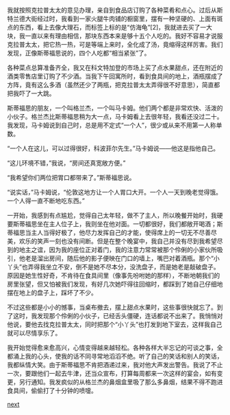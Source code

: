 
我就按照克拉普太太的意见办理，亲自到食品店订购了各种菜肴和点心。过后从斯特兰德大街经过时，我看到一家火腿牛肉铺的橱窗里，摆有一种坚硬的、上面有斑点的东西，看上去像大理石，而标签上标的是“仿海龟”[2]，我就进去买了一大块，我一直以来有理由相信，那块东西本来是够十五个人吃的。我好不容易才说服克拉普太太，把它热一热，可是等端上来时，全化成了汤，竟缩得这样厉害。我们发现，正像斯蒂福思说的，四个人吃都“相当紧张”了。

各种菜点总算准备齐全，我又在科文特加登的市场上买了点水果甜点，还在附近的酒类零售店里订购了不少酒。当我下午回寓所时，看到食具间的地上，酒瓶摆成了方阵，竟有这么多酒（虽然还少了两瓶，把克拉普太太弄得很不好意思），简直都把我吓了一大跳。

斯蒂福思的朋友，一个叫格兰杰，一个叫马卡姆。他们两个都是非常欢快、活泼的小伙子。格兰杰比斯蒂福思稍为大一点，马卡姆看上去很年轻，我看还没过二十。我发现，马卡姆说到自己时，总是用不定式“一个人”，很少或从来不用第一人称单数。

“一个人在这儿，可以过得很好，科波菲尔先生。”马卡姆说——他这是指他自己。

“这儿环境不错，”我说，“房间还真宽敞方便。”

“我希望你们两位把胃口都带来了。”斯蒂福思说。

“说实话，”马卡姆说，“伦敦这地方让一个人胃口大开。一个人一天到晚老觉得饿。一个人得一直不断地吃东西。”

一开始，我感到有点尴尬，觉得自己太年轻，做不了主人，所以晚餐开始时，我硬要斯蒂福思坐在主人位子上，我则坐在他对面。一切都很好，我们都敞开喝酒；斯蒂福思当主人当得好极了，他尽力发挥自己的才能，使得席上的一切无不尽善尽美，欢乐的笑声一刻也没有间断。但是在整个晚宴中，我自己并没有尽到我希望尽到的地主之谊，因为我的座位正对着门，我的注意力常常被那个伶俐的小家伙所吸引，他老是溜出房间，随后他的影子便映在门口的墙上，嘴巴对着酒瓶。那个“小丫头”也弄得我坐立不安，倒不是她不尽本分，没洗盘子，而是她老是敲破盘子。原因是她生性好奇，不肯待在食具间里（像事先吩咐她的那样），不断地朝我们的房里张望，但又怕被我们发现，有好几次她吓得往回缩时，都踩到了她自己仔细地摆在地上的盘子上，踩坏了不少。

不过这些都是小小的憾事，当桌布撤去，摆上甜点水果时，这些事很快就忘了。到了这时，我发现那个伶俐的小伙子，已经舌头僵硬，连话都说不出来了。我悄悄对他说，要他去找克拉普太太，同时把那个“小丫头”也打发到地下室去，这样我自己就可以尽情享乐了。

我开始觉得愈来愈高兴，心情变得越来越轻松。各种各样大半忘记的可谈之事，全都涌上我的心头，使我的话不同寻常地滔滔不绝。听了自己的笑话和别人的笑话，我都纵情大笑。由于斯蒂福思不肯把酒递过来，我对他大声发出警告。我说了不止一次，要跟他们一起去牛津，还当众宣布，打算每周都来一次这样的宴会，如有变更，另行通知。我发疯似的从格兰杰的鼻烟盒里吸了那么多鼻烟，结果不得不跑进食具间，偷偷打了十分钟的喷嚏。

[next](page325.md)